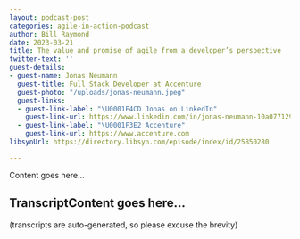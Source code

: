 ```yaml
---
layout: podcast-post
categories: agile-in-action-podcast
author: Bill Raymond
date: 2023-03-21
title: The value and promise of agile from a developer’s perspective
twitter-text: ''
guest-details:
- guest-name: Jonas Neumann
  guest-title: Full Stack Developer at Accenture
  guest-photo: "/uploads/jonas-neumann.jpeg"
  guest-links:
  - guest-link-label: "\U0001F4CD Jonas on LinkedIn"
    guest-link-url: https://www.linkedin.com/in/jonas-neumann-10a077129/
  - guest-link-label: "\U0001F3E2 Accenture"
    guest-link-url: https://www.accenture.com
libsynUrl: https://directory.libsyn.com/episode/index/id/25850280

---
```

Content goes here...

## TranscriptContent goes here...
(transcripts are auto-generated, so please excuse the brevity)